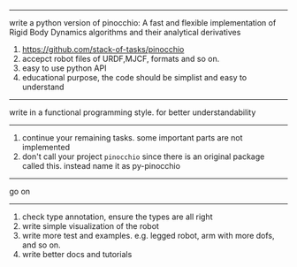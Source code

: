 
---
write a python version of pinocchio: A fast and flexible implementation of Rigid Body Dynamics algorithms and their analytical derivatives

1. https://github.com/stack-of-tasks/pinocchio
2. accepct robot files of URDF,MJCF, formats and so on.
3. easy to use python API
4. educational purpose, the code should be simplist and easy to understand

---

write in a functional programming style. for better understandability

---

1. continue your remaining tasks. some important parts are not implemented
2. don't call your project `pinocchio` since there is an original package called this. instead name it as py-pinocchio

---
go on

---
1. check type annotation, ensure the  types are all right
2. write simple visualization of the robot 
3. write more test and examples. e.g. legged robot, arm with more dofs, and so on.
4. write better docs and tutorials 

